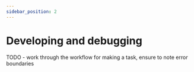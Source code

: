 ```yaml
---
sidebar_position: 2
---
```


# Developing and debugging

TODO - work through the workflow for making a task, ensure to note error boundaries